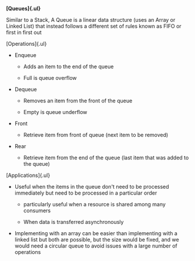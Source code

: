 **[Queues]{.ul}**

Similar to a Stack, A Queue is a linear data structure (uses an Array or
Linked List) that instead follows a different set of rules known as FIFO
or first in first out

[Operations]{.ul}

-   Enqueue

    -   Adds an item to the end of the queue

    -   Full is queue overflow

-   Dequeue

    -   Removes an item from the front of the queue

    -   Empty is queue underflow

-   Front

    -   Retrieve item from front of queue (next item to be removed)

-   Rear

    -   Retrieve item from the end of the queue (last item that was
        added to the queue)

[Applications]{.ul}

-   Useful when the items in the queue don't need to be processed
    immediately but need to be processed in a particular order

    -   particularly useful when a resource is shared among many
        consumers

    -   When data is transferred asynchronously

-   Implementing with an array can be easier than implementing with a
    linked list but both are possible, but the size would be fixed, and
    we would need a circular queue to avoid issues with a large number
    of operations
